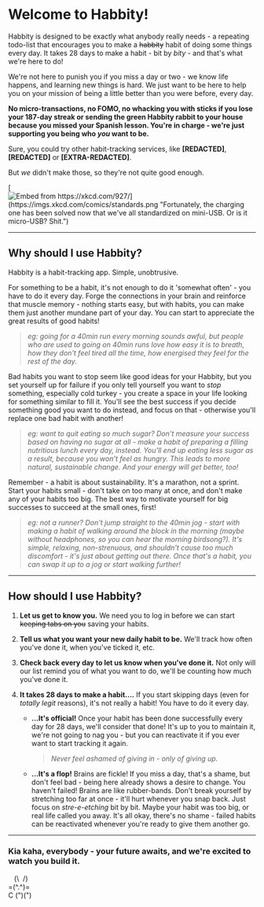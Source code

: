 # Welcome to Habbity!

Habbity is designed to be exactly what anybody really needs - a repeating todo-list that encourages you to make a ~~habbity~~ habit of doing some things every day. It takes 28 days to make a habit - bit by *bity* - and that's what we're here to do!

We're not here to punish you if you miss a day or two - we know life happens, and learning new things is hard. We just want to be here to help you on your mission of being a little better than you were before, every day.

**No micro-transactions, no FOMO, no whacking you with sticks if you lose your 187-day streak or sending the green Habbity rabbit to your house because you missed your Spanish lesson. You're in charge - we're just supporting you being who *you* want to be.**

Sure, you could try other habit-tracking services, like **[REDACTED]**, **[REDACTED]** or **[EXTRA-REDACTED]**.

But *we* didn't make those, so they're not quite good enough.

[![Embed from https://xkcd.com/927/](https://imgs.xkcd.com/comics/standards.png "Fortunately, the charging one has been solved now that we've all standardized on mini-USB. Or is it micro-USB? Shit.")](https://imgs.xkcd.com/comics/standards.png)

____
## Why should I use Habbity?

Habbity is a habit-tracking app. Simple, unobtrusive.

For something to be a habit, it's not enough to do it 'somewhat often' - you have to do it every day. Forge the connections in your brain and reinforce that muscle memory - nothing starts easy, but with habits, you can make them just another mundane part of your day. You can start to appreciate the great results of good habits!

> *eg: going for a 40min run every morning sounds awful, but people who are used to going on 40min runs love how easy it is to breath, how they don't feel tired all the time, how energised they feel for the rest of the day.*

Bad habits you want to stop seem like good ideas for your Habbity, but you set yourself up for failure if you only tell yourself you want to *stop* something, especially cold turkey - you create a space in your life looking for something similar to fill it. You'll see the best success if you decide something good you want to do instead, and focus on that - otherwise you'll replace one bad habit with another!

> *eg: want to quit eating so much sugar? Don't measure your success based on having no sugar at all - make a habit of preparing a filling nutritious lunch every day, instead. You'll end up eating less sugar as a result, because you won't feel as hungry. This leads to more natural, sustainable change. And your energy will get better, too!*

Remember - a habit is about sustainability. It's a marathon, not a sprint. Start your habits small - don't take on too many at once, and don't make any of your habits too big. The best way to motivate yourself for big successes to succeed at the small ones, first!

> *eg: not a runner? Don't jump straight to the 40min jog - start with making a habit of walking around the block in the morning (maybe without headphones, so you can hear the morning birdsong?). It's simple, relaxing, non-strenuous, and shouldn't cause too much discomfort - it's just about getting out there. Once that's a habit, you can swap it up to a jog or start walking further!*

___
## How should I use Habbity?

1.  **Let us get to know you.** We need you to log in before we can start ~~keeping tabs on you~~ saving your habits.
1.  **Tell us what you want your new daily habit to be.** We'll track how often you've done it, when you've ticked it, etc.
1.  **Check back every day to let us know when you've done it.** Not only will our list remind you of what you want to do, we'll be counting how much you've done it.
1.  **It takes 28 days to make a habit....** If you start skipping days (even for *totally legit* reasons), it's not really a habit! You have to do it every day.

    - **...It's official!** Once your habit has been done successfully every day for 28 days, we'll consider that done! It's up to you to maintain it, we're not going to nag you - but you can reactivate it if you ever want to start tracking it again.
      > *Never feel ashamed of giving in - only of giving up.*
    - **...It's a flop!** Brains are fickle! If you miss a day, that's a shame, but don't feel bad - being here already shows a desire to change. You haven't failed! Brains are like rubber-bands. Don't break yourself by stretching too far at once - it'll hurt whenever you snap back. Just focus on *stre-e-etching* bit by bit. Maybe your habit was too big, or real life called you away. It's all okay, there's no shame - failed habits can be reactivated whenever you're ready to give them another go.
___
### Kia kaha, everybody - your future awaits, and we're excited to watch you build it.

&nbsp;&nbsp;&nbsp;(\ &nbsp;/)  
=(^.^)=  
C&nbsp;(")(")